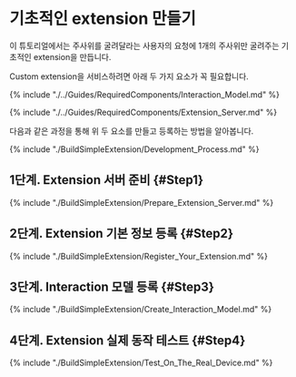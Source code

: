 # 기초적인 extension 만들기
이 튜토리얼에서는 주사위를 굴려달라는 사용자의 요청에 1개의 주사위만 굴려주는 기초적인 extension을 만듭니다.

Custom extension을 서비스하려면 아래 두 가지 요소가 꼭 필요합니다.

{% include "./../Guides/RequiredComponents/Interaction_Model.md" %}

{% include "./../Guides/RequiredComponents/Extension_Server.md" %}

다음과 같은 과정을 통해 위 두 요소를 만들고 등록하는 방법을 알아봅니다.

{% include "./BuildSimpleExtension/Development_Process.md" %}

## 1단계. Extension 서버 준비 {#Step1}
{% include "./BuildSimpleExtension/Prepare_Extension_Server.md" %}

## 2단계. Extension 기본 정보 등록 {#Step2}
{% include "./BuildSimpleExtension/Register_Your_Extension.md" %}

## 3단계. Interaction 모델 등록 {#Step3}
{% include "./BuildSimpleExtension/Create_Interaction_Model.md" %}

## 4단계. Extension 실제 동작 테스트 {#Step4}
{% include "./BuildSimpleExtension/Test_On_The_Real_Device.md" %}
